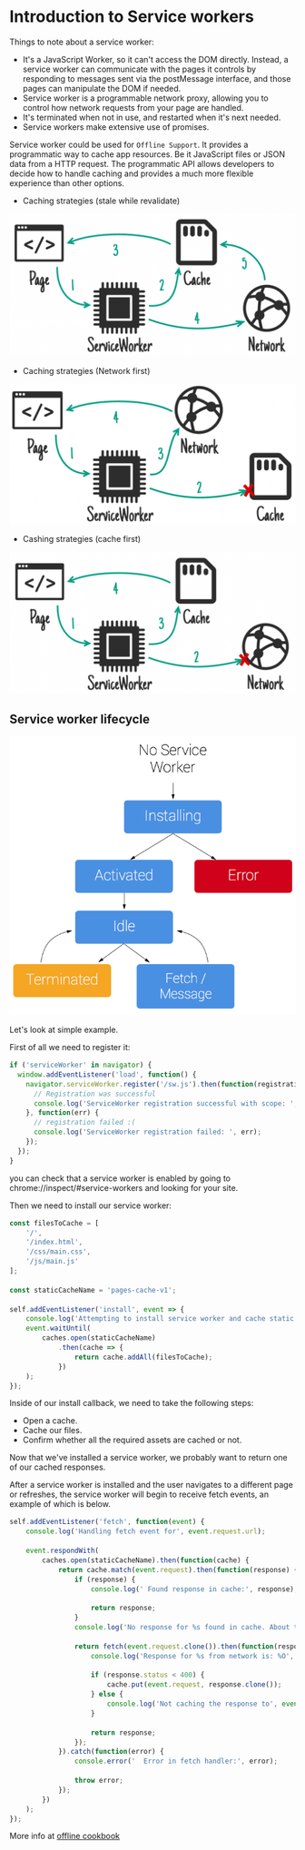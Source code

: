# Introduction to Service workers

Things to note about a service worker:

* It's a JavaScript Worker, so it can't access the DOM directly. Instead, a service worker can communicate with the pages it controls by responding to messages sent via the postMessage interface, and those pages can manipulate the DOM if needed.
* Service worker is a programmable network proxy, allowing you to control how network requests from your page are handled.
* It's terminated when not in use, and restarted when it's next needed.
* Service workers make extensive use of promises.

Service worker could be used for  `Offline Support`. It provides a programmatic way to cache app resources. Be it JavaScript files or JSON data from a HTTP request. The programmatic API allows developers to decide how to handle caching and provides a much more flexible experience than other options.

* Caching strategies (stale while revalidate)

![Stale while revalidate](./images/stale_while_validate.png)

* Caching strategies (Network first)

![Cache first](./images/cache_first.png)

* Cashing strategies (cache first)

![Network first](./images/network_first.png)

Service worker lifecycle
---

![lifecycle](./images/sw-lifecycle.png)

Let's look at simple example.

First of all we need to register it:

```js
if ('serviceWorker' in navigator) {
  window.addEventListener('load', function() {
    navigator.serviceWorker.register('/sw.js').then(function(registration) {
      // Registration was successful
      console.log('ServiceWorker registration successful with scope: ', registration.scope);
    }, function(err) {
      // registration failed :(
      console.log('ServiceWorker registration failed: ', err);
    });
  });
}
```

you can check that a service worker is enabled by going to chrome://inspect/#service-workers and looking for your site.

Then we need to install our service worker:

```js
const filesToCache = [
    '/',
    '/index.html',
    '/css/main.css',
    '/js/main.js'
];

const staticCacheName = 'pages-cache-v1';

self.addEventListener('install', event => {
    console.log('Attempting to install service worker and cache static assets');
    event.waitUntil(
        caches.open(staticCacheName)
            .then(cache => {
                return cache.addAll(filesToCache);
            })
    );
});
```

Inside of our install callback, we need to take the following steps:

* Open a cache.
* Cache our files.
* Confirm whether all the required assets are cached or not.

Now that we've installed a service worker, we probably want to return one of our cached responses.

After a service worker is installed and the user navigates to a different page or refreshes, the service worker will begin to receive fetch events, an example of which is below.

```js
self.addEventListener('fetch', function(event) {
    console.log('Handling fetch event for', event.request.url);

    event.respondWith(
        caches.open(staticCacheName).then(function(cache) {
            return cache.match(event.request).then(function(response) {
                if (response) {
                    console.log(' Found response in cache:', response);

                    return response;
                }
                console.log('No response for %s found in cache. About to fetch from network...', event.request.url);

                return fetch(event.request.clone()).then(function(response) {
                    console.log('Response for %s from network is: %O', event.request.url, response);

                    if (response.status < 400) {
                        cache.put(event.request, response.clone());
                    } else {
                        console.log('Not caching the response to', event.request.url);
                    }

                    return response;
                });
            }).catch(function(error) {
                console.error('  Error in fetch handler:', error);

                throw error;
            });
        })
    );
});
```

More info at [offline cookbook](https://web.dev/offline-cookbook/)
